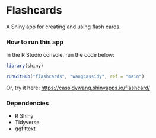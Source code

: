 # Flashcards

A Shiny app for creating and using flash cards.

### How to run this app
In the R Studio console, run the code below:

```r
library(shiny)

runGitHub("flashcards", "wangcassidy", ref = "main")
```

Or, try it here: https://cassidywang.shinyapps.io/flashcard/

### Dependencies
- R Shiny
- Tidyverse
- ggfittext
